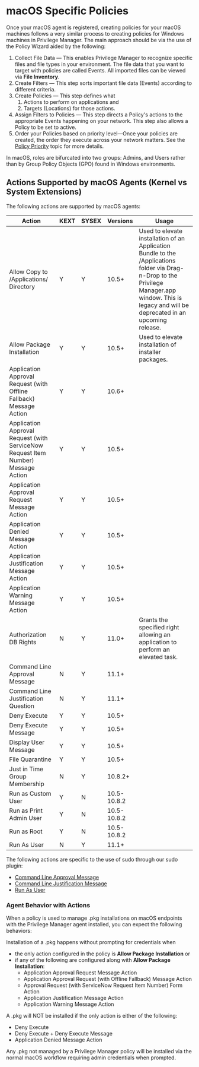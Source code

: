 [title]: # (macOS Specific Policies)
[tags]: # (policy examples)
[priority]: # (6)
# macOS Specific Policies

Once your macOS agent is registered, creating policies for your macOS machines follows a very similar process to creating policies for Windows machines in Privilege Manager. The main approach should be via the use of the Policy Wizard aided by the following:

1. Collect File Data — This enables Privilege Manager to recognize specific files and file types in your environment. The file data that you want to target with policies are called Events. All imported files can be viewed via __File Inventory__.
1. Create Filters — This step sorts important file data (Events) according to different criteria.
1. Create Policies — This step defines what
   1. Actions to perform on applications and
   1. Targets (Locations) for those actions.
1. Assign Filters to Policies — This step directs a Policy's actions to the appropriate Events happening on your network. This step also allows a Policy to be set to active.
1. Order your Policies based on priority level—Once your policies are created, the order they execute across your network matters. See the [Policy Priority](../../app-control/policies/priority.md) topic for more details.

In macOS, roles are bifurcated into two groups: Admins, and Users rather than by Group Policy Objects (GPO) found in Windows environments.

## Actions Supported by macOS Agents (Kernel vs System Extensions)

The following actions are supported by macOS agents:

| Action | KEXT | SYSEX | Versions | Usage |
| ----- | ----- | ----- | ----- | ----- |
| Allow Copy to /Applications/ Directory | Y | Y | 10.5+ | Used to elevate installation of an Application Bundle to the /Applications folder via Drag-n-Drop to the Privilege Manager.app window. This is legacy and will be deprecated in an upcoming release. |
| Allow Package Installation | Y | Y | 10.5+ | Used to elevate installation of installer packages.  |
| Application Approval Request (with Offline Fallback) Message Action| Y | Y | 10.6+ | |
| Application Approval Request (with ServiceNow Request Item Number) Message Action | Y | Y | 10.5+ | |
| ​Application Approval Request Message Action| Y | Y | 10.5+ | |
| Application Denied Message Action| Y | Y | 10.5+ | |
| Application Justification Message Action| Y | Y | 10.5+ | |
| Application Warning Message Action  | Y | Y | 10.5+ | |
| Authorization DB Rights | N | Y | 11.0+ | Grants the specified right allowing an application to perform an elevated task. |
| Command Line Approval Message | N | Y | 11.1+ | |
| Command Line Justification Question | N | Y | 11.1+ | |
| Deny Execute| Y | Y | 10.5+ | |
| Deny Execute Message | Y | Y | 10.5+ | |
| Display User Message | Y | Y | 10.5+ | |
| File Quarantine| Y | Y | 10.5+ | |
| Just in Time Group Membership | N | Y | 10.8.2+  | |
| Run as Custom User| Y | N | 10.5-10.8.2 | |
| Run as Print Admin User | Y | N | 10.5-10.8.2 | |
| Run as Root | Y | N | 10.5-10.8.2 | |
| Run As User | N | Y | 11.1+ | |

The following actions are specific to the use of sudo through our sudo plugin:

* [Command Line Approval Message](../../../admin/actions/macOS/cli-appr-msg.md)
* [Command Line Justification Message](../../../admin/actions/macOS/cli-just-msg.md)
* [Run As User](../../../admin/actions/macOS/run-as-user.md)

### Agent Behavior with Actions

When a policy is used to manage .pkg installations on macOS endpoints with the Privilege Manager agent installed, you can expect the following behaviors:

Installation of a .pkg happens without prompting for credentials when

* the only action configured in the policy is __Allow Package Installation__ or
* if any of the following are configured along with __Allow Package Installation__:
  * Application Approval Request Message Action
  * Application Approval Request (with Offline Fallback) Message Action
  * Approval Request (with ServiceNow Request Item Number) Form Action
  * Application Justification Message Action
  * Application Warning Message Action

A .pkg will NOT be installed if the only action is either of the following:

* Deny Execute
* Deny Execute + Deny Execute Message
* Application Denied Message Action

Any .pkg not managed by a Privilege Manager policy will be installed via the normal macOS workflow requiring admin credentials when prompted.
